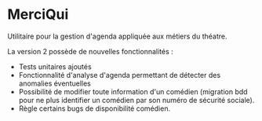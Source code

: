 # MerciQui

Utilitaire pour la gestion d'agenda appliquée aux métiers du théatre. 

La version 2 possède de nouvelles fonctionnalités : 

- Tests unitaires ajoutés
- Fonctionnalité d'analyse d'agenda permettant de détecter des anomalies éventuelles
- Possibilité de modifier toute information d'un comédien (migration bdd pour ne plus identifier un comédien par son numéro de sécurité sociale).
- Règle certains bugs de disponibilité comédien. 